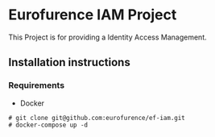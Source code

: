 # Eurofurence IAM Project

This Project is for providing a Identity Access Management.

## Installation instructions
### Requirements
- Docker
```
# git clone git@github.com:eurofurence/ef-iam.git
# docker-compose up -d
```
